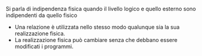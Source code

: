 Si parla di indipendenza fisica quando il livello logico e quello esterno sono indipendenti da quello fisico
- Una relazione è utilizzata nello stesso modo qualunque sia la sua realizzazione fisica.
- La realizzazione fisica può cambiare senza che debbano essere modificati i programmi.
